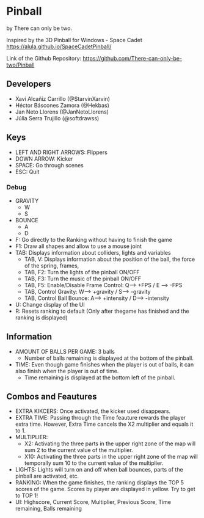 # Pinball
by There can only be two.

Inspired by the 3D Pinball for Windows - Space Cadet https://alula.github.io/SpaceCadetPinball/

Link of the Github Repository: https://github.com/There-can-only-be-two/Pinball

## Developers
- Xavi Alcañiz Carrillo (@StarvinXarvin)
- Héctor Báscones Zamora (@Hekbas)
- Jan Neto Llorens (@JanNetoLlorens)
- Júlia Serra Trujillo (@softdrawss)

## Keys
- LEFT AND RIGHT ARROWS: Flippers
- DOWN ARROW: Kicker
- SPACE: Go through scenes
- ESC: Quit

### Debug
- GRAVITY
  - W
  - S
- BOUNCE
  - A
  - D
- F: Go directly to the Ranking without having to finish the game
- F1: Draw all shapes and allow to use a mouse joint
- TAB: Displays information about colliders, lights and variables 
  - TAB, V: Displays information about the position of the ball, the force of the spring, frames, 
  - TAB, F2: Turn the lights of the pinball ON/OFF
  - TAB, F3: Turn the music of the pinball ON/OFF
  - TAB, F5: Enable/Disable Frame Control: Q--> +FPS / E --> -FPS
  - TAB, Control Gravity: W--> +gravity / S--> -gravity
  - TAB, Control Ball Bounce: A--> +intensity / D--> -intensity
- U: Change display of the UI
- R: Resets ranking to default (Only after thegame has finished and the ranking is displayed)

## Information
- AMOUNT OF BALLS PER GAME: 3 balls
  - Number of balls remaining is displayed at the bottom of the pinball.
- TIME: Even though game finishes when the player is out of balls, it can also finish when the player is out of time.
  - Time remaining is displayed at the bottom left of the pinball.
  
## Combos and Feautures
- EXTRA KIKCERS: Once activated, the kicker used disappears.
- EXTRA TIME: Passing through the Time feauture rewards the player extra time. However, Extra Time cancels the X2 multiplier and equals it to 1.
- MULTIPLIER: 
  - X2: Activating the three parts in the upper right zone of the map will sum 2 to the current value of the multiplier.
  - X10: Activating the three parts in the upper right zone of the map will temporally sum 10 to the current value of the multiplier.
- LIGHTS: Lights will turn on and off when ball bounces, parts of the pinball are activated, etc.
- RANKING: When the game finishes, the ranking displays the TOP 5 scores of the game. Scores by player are displayed in yellow. Try to get to TOP 1!
- UI: Highscore, Current Score, Multiplier, Previous Score, Time remaining, Balls remaining
